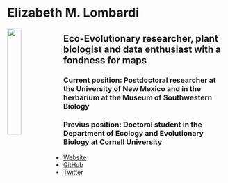 # Elizabeth M. Lombardi

<img align="left" src="https://github.com/EMLgit/EMLgit.github.io/assets/6519075/96b12b0d-a0bb-4996-ab5d-a8d141e5e20c" width="25%" height="25%"/>

## Eco-Evolutionary researcher, plant biologist and data enthusiast with a fondness for maps
### Current position: Postdoctoral researcher at the University of New Mexico and in the herbarium at the Museum of Southwestern Biology
### Previus position: Doctoral student in the Department of Ecology and Evolutionary Biology at Cornell University

* [Website](https://elizabethlombardi.weebly.com/)
* [GitHub](https://github.com/EMLgit)
* [Twitter](https://twitter.com/EcoPlantViruses)

